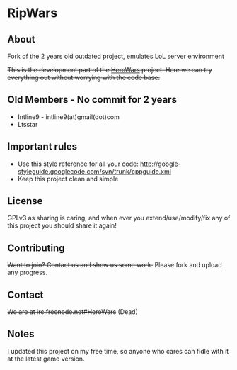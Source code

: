 RipWars
==================
About
------
Fork of the 2 years old outdated project, emulates LoL server environment

~~This is the development part of the [HeroWars](https://github.com/Intline9/HeroWars)  project. Here we can try everything out without worrying with the code base.~~

Old Members - No commit for 2 years
-------
* Intline9 - intline9(at)gmail(dot)com
* Ltsstar

Important rules
---------
* Use this style reference for all your code: http://google-styleguide.googlecode.com/svn/trunk/cppguide.xml
* Keep this project clean and simple

License
-------
GPLv3 as sharing is caring, and when ever you extend/use/modify/fix any of this project you should share it again!

Contributing
------------
~~Want to join? Contact us and show us some work.~~
Please fork and upload any progress.

Contact
-------
~~We are at irc.freenode.net#HeroWars~~ (Dead)

Notes
-------
I updated this project on my free time, so anyone who cares can fidle with it at the latest game version.
